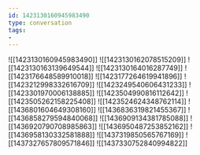 ```yaml
---
id: 1423130160945983490
type: conversation
tags:
- 
---
```

![[1423130160945983490]]
![[1423130162078515209]]
![[1423130163139649544]]
![[1423130164016287749]]
![[1423176648589910018]]
![[1423177264619941896]]
![[1423212998332616709]]
![[1423249540606431233]]
![[1423301970006138885]]
![[1423504990816112642]]
![[1423505262158225408]]
![[1423524624348762114]]
![[1436801604649308160]]
![[1436836319821455367]]
![[1436858279594840068]]
![[1436909134381785088]]
![[1436920790708985863]]
![[1436950487253852162]]
![[1436958130332581888]]
![[1437319850565767169]]
![[1437327657809571846]]
![[1437330752840994822]]

